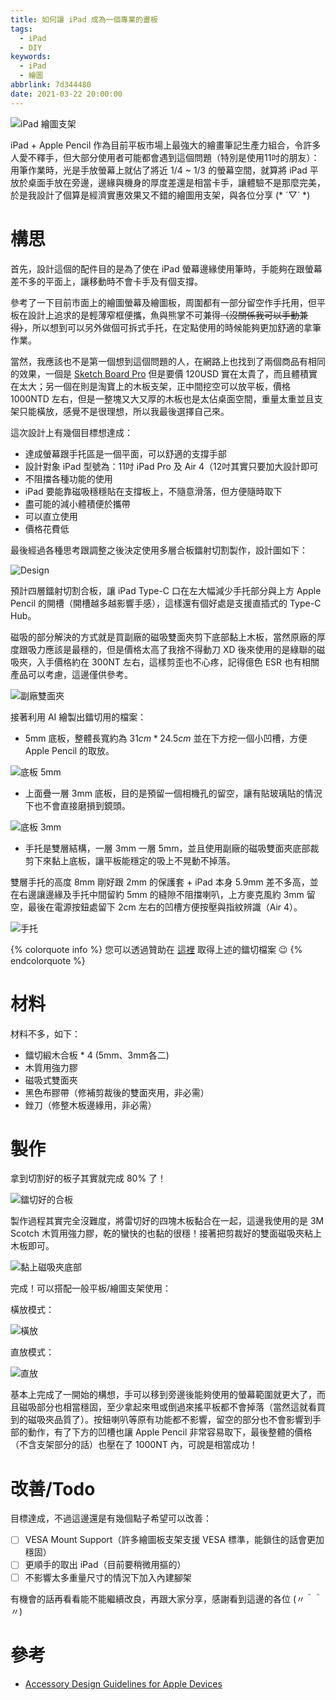 ```yaml
---
title: 如何讓 iPad 成為一個專業的畫板
tags:
  - iPad
  - DIY
keywords:
  - iPad
  - 繪圖
abbrlink: 7d344480
date: 2021-03-22 20:00:00
---
```


![iPad 繪圖支架](https://res.cloudinary.com/driftkingtw/image/upload/f_auto/v1616424248/blog/2021/03/Make-an-iPad-Drawing-Board-That-Improve-Your%20Drawing-Experience/IMG_1700.jpg)

iPad + Apple Pencil 作為目前平板市場上最強大的繪畫筆記生產力組合，令許多人愛不釋手，但大部分使用者可能都會遇到這個問題（特別是使用11吋的朋友）：用筆作業時，光是手放螢幕上就佔了將近 $1/4$ ~ $1/3$ 的螢幕空間，就算將 iPad 平放於桌面手放在旁邊，邊緣與機身的厚度差還是相當卡手，讓體驗不是那麼完美，於是我設計了個算是經濟實惠效果又不錯的繪圖用支架，與各位分享 (* ´▽` *)

<!-- more -->

# 構思

首先，設計這個的配件目的是為了使在 iPad 螢幕邊緣使用筆時，手能夠在跟螢幕差不多的平面上，讓移動時不會卡手及有個支撐。

參考了一下目前市面上的繪圖螢幕及繪圖板，周圍都有一部分留空作手托用，但平板在設計上追求的是輕薄窄框便攜，魚與熊掌不可兼得~~（沒關係我可以手動兼得）~~，所以想到可以另外做個可拆式手托，在定點使用的時候能夠更加舒適的拿筆作業。

當然，我應該也不是第一個想到這個問題的人，在網路上也找到了兩個商品有相同的效果，一個是 [Sketch Board Pro](https://sketchboardpro.com/) 但是要價 120USD 實在太貴了，而且體積實在太大；另一個在則是淘寶上的木板支架，正中間挖空可以放平板，價格 1000NTD 左右，但是一整塊又大又厚的木板也是太佔桌面空間，重量太重並且支架只能橫放，感覺不是很理想，所以我最後選擇自己來。

這次設計上有幾個目標想達成：
- 達成螢幕跟手托區是一個平面，可以舒適的支撐手部
- 設計對象 iPad 型號為：11吋 iPad Pro 及 Air 4（12吋其實只要加大設計即可
- 不阻擋各種功能的使用
- iPad 要能靠磁吸穩穩貼在支撐板上，不隨意滑落，但方便隨時取下
- 盡可能的減小體積便於攜帶
- 可以直立使用
- 價格花費低

最後經過各種思考跟調整之後決定使用多層合板鐳射切割製作，設計圖如下：

![Design](https://res.cloudinary.com/driftkingtw/image/upload/f_auto/v1616424235/blog/2021/03/Make-an-iPad-Drawing-Board-That-Improve-Your%20Drawing-Experience/Design.jpg)

預計四層鐳射切割合板，讓 iPad Type-C 口在左大幅減少手托部分與上方 Apple Pencil 的開槽（開槽越多越影響手感），這樣還有個好處是支援直插式的 Type-C Hub。

磁吸的部分解決的方式就是買副廠的磁吸雙面夾剪下底部黏上木板，當然原廠的厚度跟吸力應該是最穩的，但是價格太高了我捨不得動刀 XD 後來使用的是綠聯的磁吸夾，入手價格約在 300NT 左右，這樣剪歪也不心疼，記得億色 ESR 也有相關產品可以考慮，這邊僅供參考。

![副廠雙面夾](https://res.cloudinary.com/driftkingtw/image/upload/f_auto/v1616424238/blog/2021/03/Make-an-iPad-Drawing-Board-That-Improve-Your%20Drawing-Experience/IMG_1687.jpg)

接著利用 AI 繪製出鐳切用的檔案：

- 5mm 底板，整體長寬約為 $31cm * 24.5cm$ 並在下方挖一個小凹槽，方便 Apple Pencil 的取放。

![底板 5mm](https://res.cloudinary.com/driftkingtw/image/upload/f_auto/v1616424234/blog/2021/03/Make-an-iPad-Drawing-Board-That-Improve-Your%20Drawing-Experience/Bottom_5mm.jpg)

- 上面疊一層 3mm 底板，目的是預留一個相機孔的留空，讓有貼玻璃貼的情況下也不會直接磨損到鏡頭。

![底板 3mm](https://res.cloudinary.com/driftkingtw/image/upload/f_auto/v1616424234/blog/2021/03/Make-an-iPad-Drawing-Board-That-Improve-Your%20Drawing-Experience/Bottom_3mm.jpg)

- 手托是雙層結構，一層 3mm 一層 5mm，並且使用副廠的磁吸雙面夾底部裁剪下來黏上底板，讓平板能穩定的吸上不晃動不掉落。

雙層手托的高度 8mm 剛好跟 2mm 的保護套 + iPad 本身 5.9mm 差不多高，並在右邊讓邊緣及手托中間留約 5mm 的縫隙不阻擋喇叭，上方麥克風約 3mm 留空，最後在電源按鈕處留下 2cm 左右的凹槽方便按壓與指紋辨識（Air 4）。

![手托](https://res.cloudinary.com/driftkingtw/image/upload/f_auto/v1616424240/blog/2021/03/Make-an-iPad-Drawing-Board-That-Improve-Your%20Drawing-Experience/Top.jpg)

{% colorquote info %}
您可以透過贊助在 [這裡](https://www.buymeacoffee.com/driftkingtw/e/28814) 取得上述的鐳切檔案 😉
{% endcolorquote %}

# 材料

材料不多，如下：
- 鐳切緞木合板 $*$ 4 (5mm、3mm各二)
- 木質用強力膠
- 磁吸式雙面夾
- 黑色布膠帶（修補剪裁後的雙面夾用，非必需）
- 銼刀（修整木板邊緣用，非必需）

# 製作

拿到切割好的板子其實就完成 80% 了！

![鐳切好的合板](https://res.cloudinary.com/driftkingtw/image/upload/f_auto/v1616424241/blog/2021/03/Make-an-iPad-Drawing-Board-That-Improve-Your%20Drawing-Experience/IMG_1684-1.jpg)

製作過程其實完全沒難度，將雷切好的四塊木板黏合在一起，這邊我使用的是 3M Scotch 木質用強力膠，乾的蠻快的也黏的很穩！接著把剪裁好的雙面磁吸夾粘上木板即可。

![黏上磁吸夾底部](https://res.cloudinary.com/driftkingtw/image/upload/f_auto/v1616424240/blog/2021/03/Make-an-iPad-Drawing-Board-That-Improve-Your%20Drawing-Experience/IMG_1698.jpg)

完成！可以搭配一般平板/繪圖支架使用：

橫放模式：

![橫放](https://res.cloudinary.com/driftkingtw/image/upload/f_auto/v1616424248/blog/2021/03/Make-an-iPad-Drawing-Board-That-Improve-Your%20Drawing-Experience/IMG_1700.jpg)

直放模式：

![直放](https://res.cloudinary.com/driftkingtw/image/upload/f_auto/v1616424249/blog/2021/03/Make-an-iPad-Drawing-Board-That-Improve-Your%20Drawing-Experience/IMG_1701.jpg)

基本上完成了一開始的構想，手可以移到旁邊後能夠使用的螢幕範圍就更大了，而且磁吸部分也相當穩固，至少拿起來甩或倒過來搖平板都不會掉落（當然這就看買到的磁吸夾品質了）。按鈕喇叭等原有功能都不影響，留空的部分也不會影響到手部的動作，有了下方的凹槽也讓 Apple Pencil 非常容易取下，最後整體的價格（不含支架部分的話）也壓在了 1000NT 內，可說是相當成功！

# 改善/Todo

目標達成，不過這邊還是有幾個點子希望可以改善：

* [ ] VESA Mount Support（許多繪圖板支架支援 VESA 標準，能鎖住的話會更加穩固）
* [ ] 更順手的取出 iPad（目前要稍微用摳的）
* [ ] 不影響太多重量尺寸的情況下加入內建腳架

有機會的話再看看能不能繼續改良，再跟大家分享，感謝看到這邊的各位 (〃＾＾〃)

# 參考

- [Accessory Design Guidelines for Apple Devices](https://developer.apple.com/accessories/Accessory-Design-Guidelines.pdf)